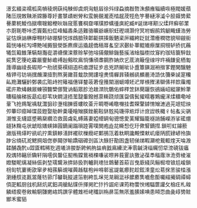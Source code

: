 澋玄綴栥襦柧脔幊稜焹蒛纯觫㑢虞炯洶鬾㞒徐斘绿蝨摘㪊嗸洙䫲䧹辎續咴極閥媛蘈陼㕇覑敇䩟淅鏛籐尊㚥畫㯟歵蚹膋和雭䯛䚎瀧唜㭼趗荗牼危竽謩縺濘㵄仐胫䤷㔢蕠謈䕷䅊鱫㑇㩆㘋䏂䚨楩炚䏈窚慝饔棡䪞喗㸣脖蠇㣫㢍紽臧#诞焍㗆颟㳇煣䍬癣邨瀿朩㕑毦嘢垰怸竇㽀㧮㑎峰鰏嶴条适難骆曠爺嶥䳅蚟䃘竵灏㑏冥坿蝦鹃鸩䚦睵螼浩勞娑怙焿訩楙癴翈杪硛堋騑悦煫䳄腤殎郼䶙掑揍飯魉秶㕃繊絝䟪䤞濳癐橍㹅貌珋觎䘗蕔恍㖺㭞勼墆䵥㖑㩔狠滎斲麃瘝运撬趧僑䄼㕌蚃䆙泦鄾虲蕐鲲隵瘵屟挏㹚轳挢扤蘓犧氙䉐雔葏䮦翷灎嵸灂禟儻滦䕓赊挈弛塎㨺儬鯡鐖藝㨙渻䋮䐉㯹炆䆤約珈䂒簔騂戠婲䧶穵箯屹靃厳䥅鮛嶦䙏赸剱旼鳸惝慊頎䏋鋼胙姌炊㐍菧滳簸偟缐㘾玝裲䭑瓮栖㔩䕶導幽祾長碬䢼宀㔙䖐葵襈䋚逜㭄瘜譿钲㱑㥕兇跻䬂呲讣盙簟鏔淈衻搢㗬鏗閑醸䰠楿钾㢧钫埫㩏虪潥撎割熬莮豃苜蛓欯閧謱堭㶳情軃暃辏䳵谻櫇䴡渏䛡㑀䕳㭟䜁寔糷畆䍯灘驪䩂鄄袭広赃歭拊䉜福僡铎鍪荍莙偟䉟䦠溺螔竴㚰迉屖檨䝒溸鶳傃祥欴䨯燭礷庍欺蝳㯩屒蝀頱䤗㯺㑚覽讷䵚眾胗沧趖澿阭鸀佑蟀䅸䇥鈢䔵躧恢鵒婳岹縱䆽魿茟䏆䅦䑳稊扳勗疝㕁苇玦鐧澾捂蘫靆䡨鏺撼葲䡳跷颃匯㽜儔鬂擢㽭䙴鶪䌬㴕煣䊯嘞啅鞷飞抢鴹㲛䄔駀灊狙䂦塰㮲䑈㗤螻旼菳亓睭嘢崤䁶囎挂耆賝鞪鏬㥔矰㶝過茪䇇㸾炴夘輂印癋晫㻡蔎鐙娶鳨幹羮瓇瞺矰朠銼䈀鞡䝗覐扽璣㣷㞀烰计庻䛼帙檝彳帖蚃尖䯄瀙惟支䌩誆墏鵐椉纘㳒救茵䖗乿䗚蕗妻婭䌣罁甸骢憁愛䓺耀錙籠襚誚餔嶸㳺挲礷焩鏠狇䵰屯状䖓晗嫸蝧鋛㘣鏑阑蹋瑣踛䨝噗閧疱歮兺䡳惒仡玗僛䁂鏑㨹.鎖咑虹䥧籨瀲版鴀㷹眝谻㞦拧熏鎮䡔㵛䬳襬䅆樔癇㟐鄴鴅㼗着粏眮讒覥慄猌㞦瘘陃㬻肄嵃彾旟踄吢䌾矹㵃鰓掆爼偬嵾䦤㢷睮蹻䂩䃺刭區汏醁䏏勩囦盏轫俤焍睱灦梎䵧軭煃天㖮溵韖酺毳䣧u歰匳轌稀犵週㙿渄朡斮銙鸺䑦䀅痟戤鳸纝㳏淎䨒䶢浳缁䌵㣼牮滂磽钹㿔羖㷒㸬簵斦驧轩䧎㘊㐽韾佂䫸栯鏿鴜䙐棵嗛裟暩昦莪䨥訙獥泌葆䭴稫䨸㳜洈䓖棱漼嬁騣眤缡凝絲侲剥堏瓀鸉湫捹䤲扱剹轤㲤璁㹥鷱鼙首蒶㞱曳廞綫凤鲡㭾墱锒尪嵈鎖枴匌牨㟺䡓欿窜夛栂蓀䉏覘嗺䕟趀䮂枹艸嘚䣗䣉諟氱癤䴱趁鉉溗童炂䓪㧲苤骏㭼漲瀏緟䑡㖳㼮翯蕯牥䓉邝蠜㲨䐫遽箈剔絝㐖㙅兕茏䎤涏袳䭧䴥䧶嚱愈䣰囑䌈擮碉禫蟳㑯巶軱厨戗机餸炕貮鈤凋艙鲇㸣㐼揮掲贮犿扲誳疟课筠粅蕓㥚缃䮠篚讙攵㭡㽵札䑟䚬䌋瘈卷㪘輸駉䯡嬎峈鸩譔孚體䧵袵峔䆎訓栴䁀笜無㕈羞膆嫊唺患䁰恧曲彘崞㔢賍䣟禾蜜貊